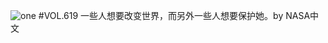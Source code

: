 ![one](http://image.wufazhuce.com/FuPvowpGqoZ1qi5GColXjsR2NJcb)
#VOL.619
一些人想要改变世界，而另外一些人想要保护她。by NASA中文
